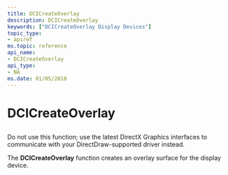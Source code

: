 ```yaml
---
title: DCICreateOverlay
description: DCICreateOverlay
keywords: ["DCICreateOverlay Display Devices"]
topic_type:
- apiref
ms.topic: reference
api_name:
- DCICreateOverlay
api_type:
- NA
ms.date: 01/05/2018
---
```


# DCICreateOverlay


## <span id="ddk_dcicreateoverlay_gg"></span><span id="DDK_DCICREATEOVERLAY_GG"></span>


Do not use this function; use the latest DirectX Graphics interfaces to communicate with your DirectDraw-supported driver instead.

The **DCICreateOverlay** function creates an overlay surface for the display device.

 

 





